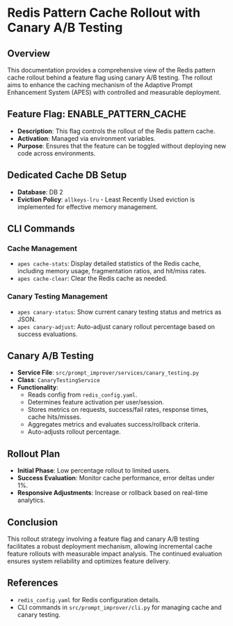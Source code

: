 # Redis Pattern Cache Rollout with Canary A/B Testing

## Overview
This documentation provides a comprehensive view of the Redis pattern cache rollout behind a feature flag using canary A/B testing. The rollout aims to enhance the caching mechanism of the Adaptive Prompt Enhancement System (APES) with controlled and measurable deployment.

## Feature Flag: ENABLE_PATTERN_CACHE
- **Description**: This flag controls the rollout of the Redis pattern cache.
- **Activation**: Managed via environment variables.
- **Purpose**: Ensures that the feature can be toggled without deploying new code across environments.

## Dedicated Cache DB Setup
- **Database**: DB 2
- **Eviction Policy**: `allkeys-lru` - Least Recently Used eviction is implemented for effective memory management.

## CLI Commands
### Cache Management
- `apes cache-stats`: Display detailed statistics of the Redis cache, including memory usage, fragmentation ratios, and hit/miss rates.
- `apes cache-clear`: Clear the Redis cache as needed.

### Canary Testing Management
- `apes canary-status`: Show current canary testing status and metrics as JSON.
- `apes canary-adjust`: Auto-adjust canary rollout percentage based on success evaluations.

## Canary A/B Testing
- **Service File**: `src/prompt_improver/services/canary_testing.py`
- **Class**: `CanaryTestingService`
- **Functionality**:
  - Reads config from `redis_config.yaml`.
  - Determines feature activation per user/session.
  - Stores metrics on requests, success/fail rates, response times, cache hits/misses.
  - Aggregates metrics and evaluates success/rollback criteria.
  - Auto-adjusts rollout percentage.

## Rollout Plan
- **Initial Phase**: Low percentage rollout to limited users.
- **Success Evaluation**: Monitor cache performance, error deltas under 1%.
- **Responsive Adjustments**: Increase or rollback based on real-time analytics.

## Conclusion
This rollout strategy involving a feature flag and canary A/B testing facilitates a robust deployment mechanism, allowing incremental cache feature rollouts with measurable impact analysis. The continued evaluation ensures system reliability and optimizes feature delivery.

## References
- `redis_config.yaml` for Redis configuration details.
- CLI commands in `src/prompt_improver/cli.py` for managing cache and canary testing.
